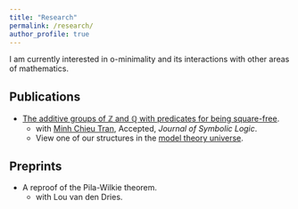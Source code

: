 ```yaml
---
title: "Research"
permalink: /research/
author_profile: true
---
```


I am currently interested in o-minimality and its interactions with other areas of mathematics.

## Publications
   * <a href="https://arxiv.org/abs/1707.00096" target="_blank"> The additive groups of ℤ and ℚ with predicates for being square-free</a>.
        * with <a href="https://faculty.math.illinois.edu/~mctran2/" target="_blank"> Minh Chieu Tran</a>, Accepted, <i>Journal of Symbolic Logic</i>.
        * View one of our structures in the <a href="http://forkinganddividing.com/#_02_54" target="blank"> model theory universe</a>.
   
## Preprints  

   * A reproof of the Pila-Wilkie theorem.
        * with Lou van den Dries.
 
